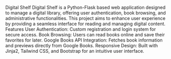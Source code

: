 Digital Shelf
Digital Shelf is a Python-Flask based web application designed to manage a digital library, offering user authentication, book browsing, and administrative functionalities. This project aims to enhance user experience by providing a seamless interface for reading and managing digital content.
Features
User Authentication: Custom registration and login system for secure access.
Book Browsing: Users can read books online and save their favorites for later.
Google Books API Integration: Fetches book information and previews directly from Google Books.
Responsive Design: Built with Jinja2, Tailwind CSS, and Bootstrap for an intuitive user interface.
